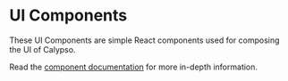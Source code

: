 UI Components
====

These UI Components are simple React components used for composing the UI of Calypso.

Read the [component documentation](../../../docs/components.md) for more in-depth information.
